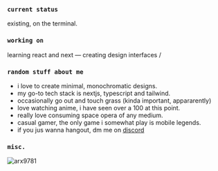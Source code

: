 <h3>
  <code>current status</code>
</h3>
existing, on the terminal.

<h3>
  <code>working on</code>
</h3>
learning react and next — creating design interfaces /

<h3>
  <code>random stuff about me</code>
</h3>

- i love to create minimal, monochromatic designs.
- my go-to tech stack is nextjs, typescript and tailwind. 
- occasionally go out and touch grass (kinda important, appararently)
- love watching anime, i have seen over a 100 at this point.
- really love consuming space opera of any medium.
- casual gamer, the only game i somewhat play is mobile legends.
- if you jus wanna hangout, dm me on [discord](https://discord.gg/TM6Z2GRf)

<h3>
  <code>misc.</code>
</h3>

![arx9781](https://github-readme-stats.vercel.app/api?username=arx9781&show_icons=true&icon_color=8c9191&bg_color=00000000&hide_border=false&theme=dark&hide=contribs,prs)
